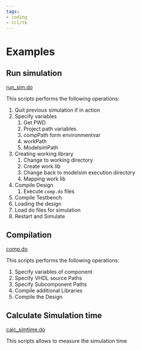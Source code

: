 ```yaml
---
tags:
- coding
- tcl/tk
---
```

# Examples

## Run simulation

[run_sim.do]({{config_repo_file}}/scripts/tcl_tk_do/hevs_example/run_sim.do)

This scripts performs the following operations:

1. Quit previous simulation if in action
2. Specify variables
    1. Get PWD
    2. Project path variables
    3. compPath form environmentvar
    4. workPath
    5. ModelsimPath
3. Creating working library
    1. Change to working directory
    2. Create work lib
    3. Change back to modelsim execution directory
    4. Mapping work lib
4. Compile Design
    1. Execute `comp.do` files
5. Compile Testbench
6. Loading the design
7. Load do files for simulation
8. Restart and Simulate

## Compilation

[comp.do]({{config_repo_file}}/scripts/tcl_tk_do/hevs_example/comp.do)

This scripts performs the following operations:

1. Specify variables of component
2. Specify VHDL source Paths
3. Specify Subcomponent Paths
4. Compile additional Libraries
5. Compile the Design

## Calculate Simulation time

[calc_simtime.do]({{config_repo_file}}/scripts/tcl_tk_do/calc_simtime.do)

This scripts allows to measure the simulation time
